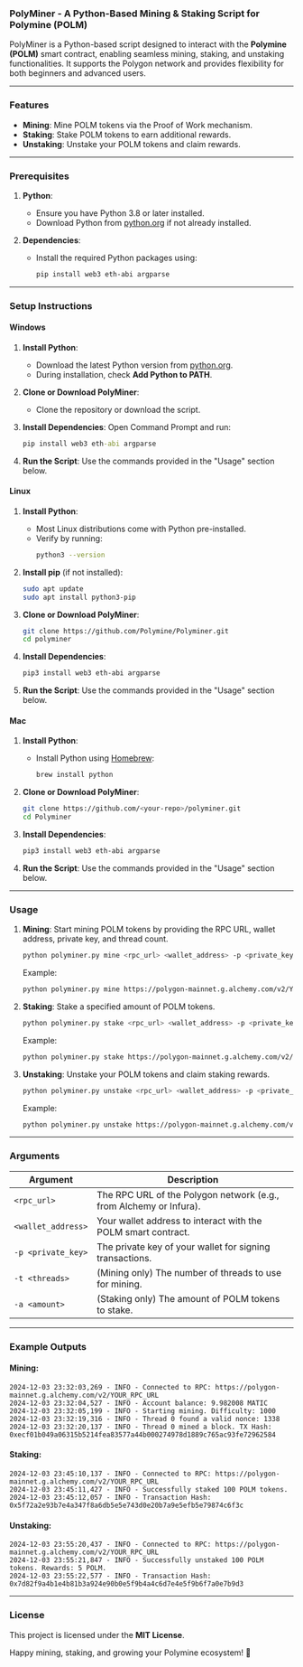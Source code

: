 ### PolyMiner - A Python-Based Mining & Staking Script for Polymine (POLM)

PolyMiner is a Python-based script designed to interact with the **Polymine (POLM)** smart contract, enabling seamless mining, staking, and unstaking functionalities. It supports the Polygon network and provides flexibility for both beginners and advanced users.

---

### Features
- **Mining**: Mine POLM tokens via the Proof of Work mechanism.
- **Staking**: Stake POLM tokens to earn additional rewards.
- **Unstaking**: Unstake your POLM tokens and claim rewards.

---

### Prerequisites

1. **Python**:
   - Ensure you have Python 3.8 or later installed.
   - Download Python from [python.org](https://www.python.org/) if not already installed.

2. **Dependencies**:
   - Install the required Python packages using:
     ```bash
     pip install web3 eth-abi argparse
     ```

---

### Setup Instructions

#### Windows

1. **Install Python**:
   - Download the latest Python version from [python.org](https://www.python.org/).
   - During installation, check **Add Python to PATH**.

2. **Clone or Download PolyMiner**:
   - Clone the repository or download the script.

3. **Install Dependencies**:
   Open Command Prompt and run:
   ```cmd
   pip install web3 eth-abi argparse
   ```

4. **Run the Script**:
   Use the commands provided in the "Usage" section below.

#### Linux

1. **Install Python**:
   - Most Linux distributions come with Python pre-installed.
   - Verify by running:
     ```bash
     python3 --version
     ```

2. **Install pip** (if not installed):
   ```bash
   sudo apt update
   sudo apt install python3-pip
   ```

3. **Clone or Download PolyMiner**:
   ```bash
   git clone https://github.com/Polymine/Polyminer.git
   cd polyminer
   ```

4. **Install Dependencies**:
   ```bash
   pip3 install web3 eth-abi argparse
   ```

5. **Run the Script**:
   Use the commands provided in the "Usage" section below.

#### Mac

1. **Install Python**:
   - Install Python using [Homebrew](https://brew.sh/):
     ```bash
     brew install python
     ```

2. **Clone or Download PolyMiner**:
   ```bash
   git clone https://github.com/<your-repo>/polyminer.git
   cd Polyminer
   ```

3. **Install Dependencies**:
   ```bash
   pip3 install web3 eth-abi argparse
   ```

4. **Run the Script**:
   Use the commands provided in the "Usage" section below.

---

### Usage

1. **Mining**:
   Start mining POLM tokens by providing the RPC URL, wallet address, private key, and thread count.

   ```bash
   python polyminer.py mine <rpc_url> <wallet_address> -p <private_key> -t <threads>
   ```

   Example:
   ```bash
   python polyminer.py mine https://polygon-mainnet.g.alchemy.com/v2/YOUR_RPC_URL 0xYourWalletAddress -p YourPrivateKey -t 4
   ```

2. **Staking**:
   Stake a specified amount of POLM tokens.

   ```bash
   python polyminer.py stake <rpc_url> <wallet_address> -p <private_key> -a <amount>
   ```

   Example:
   ```bash
   python polyminer.py stake https://polygon-mainnet.g.alchemy.com/v2/YOUR_RPC_URL 0xYourWalletAddress -p YourPrivateKey -a 100
   ```

3. **Unstaking**:
   Unstake your POLM tokens and claim staking rewards.

   ```bash
   python polyminer.py unstake <rpc_url> <wallet_address> -p <private_key>
   ```

   Example:
   ```bash
   python polyminer.py unstake https://polygon-mainnet.g.alchemy.com/v2/YOUR_RPC_URL 0xYourWalletAddress -p YourPrivateKey
   ```

---

### Arguments

| Argument         | Description                                                                 |
|------------------|-----------------------------------------------------------------------------|
| `<rpc_url>`      | The RPC URL of the Polygon network (e.g., from Alchemy or Infura).          |
| `<wallet_address>` | Your wallet address to interact with the POLM smart contract.              |
| `-p <private_key>` | The private key of your wallet for signing transactions.                   |
| `-t <threads>`    | (Mining only) The number of threads to use for mining.                     |
| `-a <amount>`     | (Staking only) The amount of POLM tokens to stake.                         |

---

### Example Outputs

#### Mining:
```plaintext
2024-12-03 23:32:03,269 - INFO - Connected to RPC: https://polygon-mainnet.g.alchemy.com/v2/YOUR_RPC_URL
2024-12-03 23:32:04,527 - INFO - Account balance: 9.982008 MATIC
2024-12-03 23:32:05,199 - INFO - Starting mining. Difficulty: 1000
2024-12-03 23:32:19,316 - INFO - Thread 0 found a valid nonce: 1338
2024-12-03 23:32:20,137 - INFO - Thread 0 mined a block. TX Hash: 0xecf01b049a06315b5214fea83577a44b000274978d1889c765ac93fe72962584
```

#### Staking:
```plaintext
2024-12-03 23:45:10,137 - INFO - Connected to RPC: https://polygon-mainnet.g.alchemy.com/v2/YOUR_RPC_URL
2024-12-03 23:45:11,427 - INFO - Successfully staked 100 POLM tokens.
2024-12-03 23:45:12,057 - INFO - Transaction Hash: 0x5f72a2e93b7e4a347f8a6db5e5e743d0e20b7a9e5efb5e79874c6f3c
```

#### Unstaking:
```plaintext
2024-12-03 23:55:20,437 - INFO - Connected to RPC: https://polygon-mainnet.g.alchemy.com/v2/YOUR_RPC_URL
2024-12-03 23:55:21,847 - INFO - Successfully unstaked 100 POLM tokens. Rewards: 5 POLM.
2024-12-03 23:55:22,577 - INFO - Transaction Hash: 0x7d82f9a4b1e4b81b3a924e90b0e5f9b4a4c6d7e4e5f9b6f7a0e7b9d3
```

---

### License
This project is licensed under the **MIT License**.

Happy mining, staking, and growing your Polymine ecosystem! 🚀
